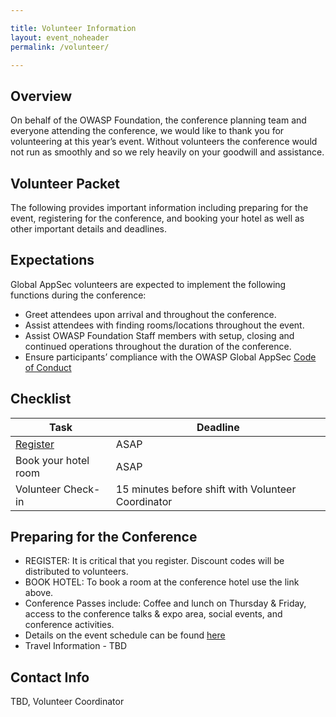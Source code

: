 ```yaml
---

title: Volunteer Information
layout: event_noheader
permalink: /volunteer/

---
```


## Overview
On behalf of the OWASP Foundation, the conference planning team and everyone attending the conference, we would like to thank you for volunteering at this year’s event. Without volunteers the conference would not run as smoothly and so we rely heavily on your goodwill and assistance.

## Volunteer Packet
The following provides important information including preparing for the event, registering for the conference, and booking your hotel as well as other important details and deadlines. 

## Expectations
Global AppSec volunteers are expected to implement the following functions during the conference:
* Greet attendees upon arrival and throughout the conference.
* Assist attendees with finding rooms/locations throughout the event.
* Assist OWASP Foundation Staff members with setup, closing and continued operations throughout the duration of the conference.
* Ensure participants’ compliance with the OWASP Global AppSec [Code of Conduct](/www-event-sf/about/code-of-conduct)   

## Checklist

| Task | Deadline | 
| ------------- | ------------- |
| [Register](/register/) |  ASAP | 
| Book your hotel room |  ASAP | 
| Volunteer Check-in | 15 minutes before shift with Volunteer Coordinator | 

## Preparing for the Conference
* REGISTER: It is critical that you register. Discount codes will be distributed to volunteers.
* BOOK HOTEL: To book a room at the conference hotel use the link above.
* Conference Passes include: Coffee and lunch on Thursday & Friday, access to the conference talks & expo area, social events, and conference activities.
* Details on the event schedule can be found [here](/wwww-event-sf/schedule/)
* Travel Information - TBD

## Contact Info

TBD, Volunteer Coordinator

